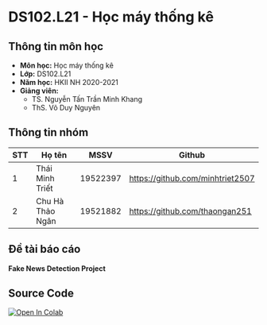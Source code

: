 # DS102.L21 - Học máy thống kê

## Thông tin môn học
* **Môn học:** Học máy thống kê
* **Lớp:** DS102.L21
* **Năm học:** HKII NH 2020-2021
* **Giảng viên:** 
  * TS. Nguyễn Tấn Trần Minh Khang
  * ThS. Võ Duy Nguyên

## Thông tin nhóm
STT | Họ tên | MSSV | Github
--- | -------|------|--------
1 | Thái Minh Triết | 19522397 | https://github.com/minhtriet2507
2 | Chu Hà Thảo Ngân | 19521882 | https://github.com/thaongan251

## Đề tài báo cáo
**Fake News Detection Project**

## Source Code
[![Open In Colab](https://colab.research.google.com/assets/colab-badge.svg)](https://colab.research.google.com/drive/1gSm5BLCB7SBARdYfDIrpatSAMpE5YrDX#scrollTo=wSYFJUMzB7XM&uniqifier=1)
